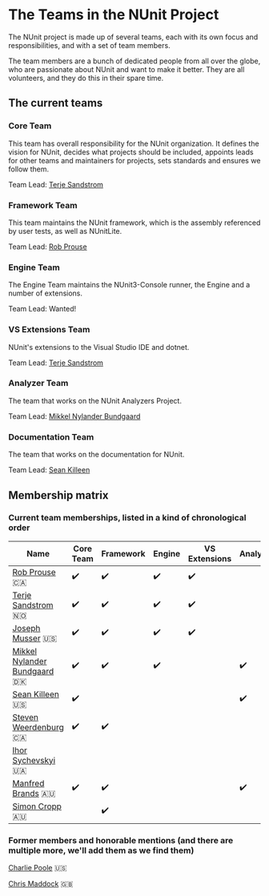 # The Teams in the NUnit Project

The NUnit project is made up of several teams, each with its own focus and responsibilities, and with a set of team
members.

The team members are a bunch of dedicated people from all over the globe, who are passionate about NUnit and want to
make it better. They are all volunteers, and they do this in their spare time.

## The current teams

### Core Team

This team has overall responsibility for the NUnit organization. It defines the vision for NUnit, decides what projects
should be included, appoints leads for other teams and maintainers for projects, sets standards and ensures we follow
them.

Team Lead: [Terje Sandstrom](https://github.com/osiristerje)

### Framework Team

This team maintains the NUnit framework, which is the assembly referenced by user tests, as well as NUnitLite.

Team Lead: [Rob Prouse](https://github.com/rprouse)

### Engine Team

The Engine Team maintains the NUnit3-Console runner, the Engine and a number of extensions.

Team Lead: Wanted!

### VS Extensions Team

NUnit's extensions to the Visual Studio IDE and dotnet.

Team Lead: [Terje Sandstrom](https://github.com/osiristerje)

### Analyzer Team

The team that works on the NUnit Analyzers Project.

Team Lead: [Mikkel Nylander Bundgaard](https://github.com/mikkelbu)

### Documentation Team

The team that works on the documentation for NUnit.

Team Lead: [Sean Killeen](https://github.com/seankilleen)

## Membership matrix

### Current team memberships, listed in a kind of chronological order

|Name|Core Team|Framework|Engine|VS Extensions|Analyzer|Documentation|
|--|--|--|--|--|--|--|
|[Rob Prouse](https://github.com/rprouse) :canada: | :heavy_check_mark: | :heavy_check_mark: | :heavy_check_mark: | :heavy_check_mark: | | |
|[Terje Sandstrom](https://github.com/osiristerje) :norway: | :heavy_check_mark: | :heavy_check_mark: | :heavy_check_mark: | :heavy_check_mark: | | |
|[Joseph Musser](https://github.com/jnm2) :us: | :heavy_check_mark: | :heavy_check_mark: | :heavy_check_mark: | :heavy_check_mark: | | |
|[Mikkel Nylander Bundgaard](https://github.com/mikkelbu) :denmark: | :heavy_check_mark: | :heavy_check_mark: | :heavy_check_mark: | | :heavy_check_mark: | |
|[Sean Killeen](https://github.com/SeanKilleen) :us: | :heavy_check_mark: | | | | :heavy_check_mark: | :heavy_check_mark: |
|[Steven Weerdenburg](https://github.com/stevenaw) :canada: | :heavy_check_mark: | :heavy_check_mark: | | | | |
|[Ihor Sychevskyi](https://github.com/Arhell) :ukraine: | | | | | | :heavy_check_mark: |
|[Manfred Brands](https://github.com/manfred-brands) :australia: | :heavy_check_mark: | :heavy_check_mark: | | | :heavy_check_mark: | |
|[Simon Cropp](https://github.com/SimonCropp) :australia: | | :heavy_check_mark: | | | | |

### Former members and honorable mentions (and there are multiple more, we'll add them as we find them)

[Charlie Poole](https://github.com/CharliePoole) :us:

[Chris Maddock](https://github.com/ChrisMaddock) :gb:
